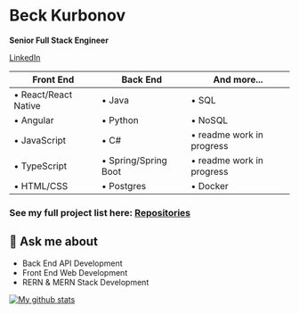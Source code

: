 # Beck Kurbonov
**Senior Full Stack Engineer**

[LinkedIn](https://www.linkedin.com/in/beckkurbonov/)

Front End | Back End | And more...
------------ | ------------- | ------------
• React/React Native | • Java | • SQL
• Angular | • Python | • NoSQL
• JavaScript | • C# | • readme work in progress
• TypeScript | • Spring/Spring Boot | • readme work in progress
• HTML/CSS | • Postgres | • Docker

### See my full project list here: [Repositories](https://github.com/KurbonovO?tab=repositories)

## 💬 Ask me about

- Back End API Development
- Front End Web Development
- RERN & MERN Stack Development

[![My github stats](https://github-readme-stats.vercel.app/api?username=KurbonovO&show_icons=true&theme=cobalt)](https://github.com/KurbonovO/github-readme-stats)
<br />
